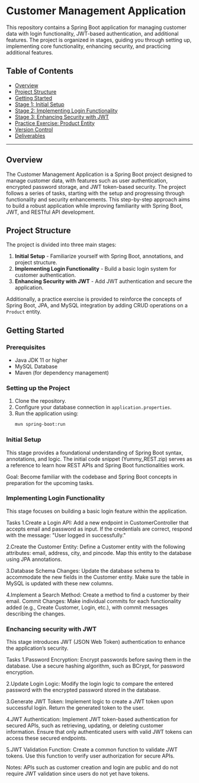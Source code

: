 # Customer Management Application

This repository contains a Spring Boot application for managing customer data with login functionality, JWT-based authentication, and additional features. The project is organized in stages, guiding you through setting up, implementing core functionality, enhancing security, and practicing additional features.

## Table of Contents

- [Overview](#overview)
- [Project Structure](#project-structure)
- [Getting Started](#getting-started)
- [Stage 1: Initial Setup](#stage-1-initial-setup)
- [Stage 2: Implementing Login Functionality](#stage-2-implementing-login-functionality)
- [Stage 3: Enhancing Security with JWT](#stage-3-enhancing-security-with-jwt)
- [Practice Exercise: Product Entity](#practice-exercise-product-entity)
- [Version Control](#version-control)
- [Deliverables](#deliverables)

---

## Overview

The Customer Management Application is a Spring Boot project designed to manage customer data, with features such as user authentication, encrypted password storage, and JWT token-based security. The project follows a series of tasks, starting with the setup and progressing through functionality and security enhancements. This step-by-step approach aims to build a robust application while improving familiarity with Spring Boot, JWT, and RESTful API development.

## Project Structure

The project is divided into three main stages:
1. **Initial Setup** - Familiarize yourself with Spring Boot, annotations, and project structure.
2. **Implementing Login Functionality** - Build a basic login system for customer authentication.
3. **Enhancing Security with JWT** - Add JWT authentication and secure the application.

Additionally, a practice exercise is provided to reinforce the concepts of Spring Boot, JPA, and MySQL integration by adding CRUD operations on a `Product` entity.

## Getting Started

### Prerequisites

- Java JDK 11 or higher
- MySQL Database
- Maven (for dependency management)

### Setting up the Project

1. Clone the repository.
2. Configure your database connection in `application.properties`.
3. Run the application using:
   ```bash
   mvn spring-boot:run

### Initial Setup
This stage provides a foundational understanding of Spring Boot syntax, annotations, and logic. The initial code snippet (Yummy_REST.zip) serves as a reference to learn how REST APIs and Spring Boot functionalities work.

Goal: Become familiar with the codebase and Spring Boot concepts in preparation for the upcoming tasks.

### Implementing Login Functionality
This stage focuses on building a basic login feature within the application.

Tasks
1.Create a Login API:
Add a new endpoint in CustomerController that accepts email and password as input.
If the credentials are correct, respond with the message: "User logged in successfully."

2.Create the Customer Entity:
Define a Customer entity with the following attributes: email, address, city, and pincode.
Map this entity to the database using JPA annotations.

3.Database Schema Changes:
Update the database schema to accommodate the new fields in the Customer entity.
Make sure the table in MySQL is updated with these new columns.

4.Implement a Search Method:
Create a method to find a customer by their email.
Commit Changes: Make individual commits for each functionality added (e.g., Create Customer, Login, etc.), with commit messages describing the changes.

### Enchancing security with JWT
This stage introduces JWT (JSON Web Token) authentication to enhance the application’s security.

Tasks
1.Password Encryption:
Encrypt passwords before saving them in the database.
Use a secure hashing algorithm, such as BCrypt, for password encryption.

2.Update Login Logic:
Modify the login logic to compare the entered password with the encrypted password stored in the database.

3.Generate JWT Token:
Implement logic to create a JWT token upon successful login.
Return the generated token to the user.

4.JWT Authentication:
Implement JWT token-based authentication for secured APIs, such as retrieving, updating, or deleting customer information.
Ensure that only authenticated users with valid JWT tokens can access these secured endpoints.

5.JWT Validation Function:
Create a common function to validate JWT tokens.
Use this function to verify user authorization for secure APIs.

Notes:
APIs such as customer creation and login are public and do not require JWT validation since users do not yet have tokens.